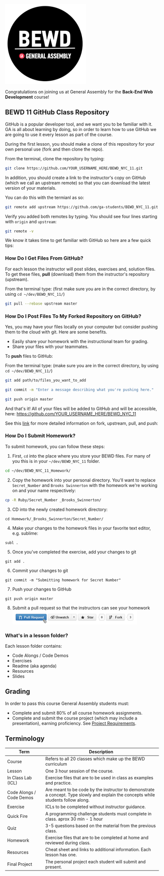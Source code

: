 ![BEWD Logo](assets/BEWD_Logo.png)

Congratulations on joining us at General Assembly for the __Back-End Web Development__ course!

## BEWD 11 GitHub Class Repository
GitHub is a popular developer tool, and we want you to be familiar with it. GA is all about learning by doing, so in order to learn how to use GitHub we are going to use it every lesson as part of the course.

During the first lesson, you should make a clone of this repository for your own personal use (fork and then clone the repo). 

From the terminal, clone the repository by typing:
```bash
git clone https://github.com/YOUR_USERNAME_HERE/BEWD_NYC_11.git
```
In addition, you should create a link to the instructor's copy on GitHub (which we call an upstream remote) so that you can download the latest version of your materials.

You can do this with the termianl as so:
```bash
git remote add upstream https://github.com/ga-students/BEWD_NYC_11.git 
```
Verify you added both remotes by typing. You should see four lines starting with `origin` and `upstream`:
```bash
git remote -v
```
We know it takes time to get familiar with GitHub so here are a few quick tips:


### How Do I Get Files From GitHub?
For each lesson the instructor will post slides, exercises and, solution files. To get these files, __pull__ (download) them from the instructor's repository (upstream). 

From the terminal type: (first make sure you are in the correct directory, by using `cd ~/dev/BEWD_NYC_11/`)
```bash
git pull --rebase upstream master
```
	
### How Do I Post Files To My Forked Repository on GitHub?
Yes, you may have your files locally on your computer but consider pushing them to the cloud with git. Here are some benefits. 

*	Easily share your homework with the instructional team for grading.
*	Share your files with your teammates.

To __push__ files to GitHub:

From the terminal type:
(make sure you are in the correct directory, by using `cd ~/dev/BEWD_NYC_11/`)
```bash
git add path/to/files_you_want_to_add
```

```bash
git commit -m "Enter a message describing what you're pushing here."
```

```bash
git push origin master
```

And that's it! All of your files will be added to GitHub and will be accessible, here: https://github.com/YOUR_USERNAME_HERE/BEWD_NYC_11

See this [link](https://help.github.com/articles/fork-a-repo) for more detailed information on fork, upstream, pull, and push:


### How Do I Submit Homework?
To submit homework, you can follow these steps:

1. First, `cd` into the place where you store your BEWD files. For many of you this is in your `~/dev/BEWD_NYC_11` folder.
```bash
cd ~/dev/BEWD_NYC_11_Homework/
```

2. Copy the homework into your personal directory. You'll want to replace `Secret_Number` and `Brooks Swinnerton` with the homework we're working on and your name respectively:  
```bash
cp -R Ruby/Secret_Number _Brooks_Swinnerton/
```

3. CD into the newly created homework directory:  
```
cd Homework/_Brooks_Swinnerton/Secret_Number/
```

4. Make your changes to the homework files in your favorite text editor, e.g. sublime:  
```
subl .
```

5. Once you've completed the exercise, add your changes to git  
```
git add .
```

6. Commit your changes to git
```
git commit -m "Submitting homework for Secret Number"
```

7. Push your changes to GitHub
```
git push origin master
```

8. Submit a pull request so that the instructors can see your homework
![Pull Request](assets/GitHub/pull_request_button.png)

### What's in a lesson folder?
Each lesson folder contains:

*	Code Alongs / Code Demos
*	Exercises
*	Readme (aka agenda)
*	Resources
*	Slides


## Grading
In order to pass this course General Assembly students must:

*	Complete and submit 80% of all course homework assignments. 
*	Complete and submit the course project (which may include a presentation), earning 	proficiency. See [Project Requirements](Final_Project/final_project_requirements.md). 


## Terminology
|Term|Description|
|---|---|
|Course|Refers to all 20 classes which make up the BEWD curriculum|
|Lesson |One 3 hour session of the course. |
|In Class Lab (ICL)|Exercise files that are to be used in class as examples and practice.|
|Code Alongs / Code Demos| Are meant to be code by the instructor to demonstrate a concept. Type slowly and explain the concepts while students follow along.|
|Exercise |ICLs to be completed without instructor guidance.|
|Quick Fire| A programming challenge students must complete in class. aprox 30 min - 1 hour|
|Quiz|3-5 questions based on the material from the previous class.|
|Homework|Exercise files that are to be completed at home and reviewed during class.|
|Resources| Cheat sheet and links to additional information. Each lesson has one.|
|Final Project|The personal project each student will submit and present.|
